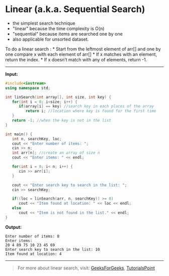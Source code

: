 # Linear (a.k.a. Sequential Search)

* the simplest search technique
* "linear" because the time complexity is O(n)
* "sequential" because items are searched one by one
* also applicable for unsorted dataset.


To do a linear search :
    * Start from the leftmost element of arr[] and one by one compare x with each element of arr[]
    * If x matches with an element, return the index.
    * If x doesn’t match with any of elements, return -1.

---
**Input:**
```cpp
#include<iostream>
using namespace std;

int linSearch(int array[], int size, int key) {
   for(int i = 0; i<size; i++) {
      if(array[i] == key) //search key in each places of the array
         return i; //location where key is found for the first time
   }
   return -1; //when the key is not in the list
}

int main() {
   int n, searchKey, loc;
   cout << "Enter number of items: ";
   cin >> n;
   int arr[n]; //create an array of size n
   cout << "Enter items: " << endl;

   for(int i = 0; i< n; i++) {
      cin >> arr[i];
   }

   cout << "Enter search key to search in the list: ";
   cin >> searchKey;

   if((loc = linSearch(arr, n, searchKey)) >= 0)
      cout << "Item found at location: " << loc << endl;
   else
      cout << "Item is not found in the list." << endl;
}
```

**Output:**
```
Enter number of items: 8
Enter items:
20 4 89 75 10 23 45 69
Enter search key to search in the list: 10
Item found at location: 4
```

---
> For more about linear search, visit: [GeeksForGeeks](https://www.geeksforgeeks.org/linear-search/), [TutorialsPoint](https://www.tutorialspoint.com/Linear-Search)

